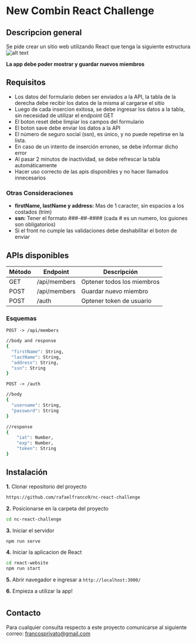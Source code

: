 # New Combin React Challenge

## Descripcion general
Se pide crear un sitio web utilizando React que tenga la siguiente estructura
![alt text](https://github.com/newcombin/devskills/blob/main/design.png "Diseño web")

**La app debe poder mostrar y guardar nuevos miembros**
## Requisitos
* Los datos del formulario deben ser enviados a la API, la tabla de la derecha debe recibir los datos de la misma al cargarse el sitio
* Luego de cada insercion exitosa, se debe ingresar los datos a la tabla, sin necesidad de utilizar el endpoint GET
* El boton reset debe limpiar los campos del formulario
* El boton save debe enviar los datos a la API
* El número de seguro social (ssn), es único, y no puede repetirse en la lista.
* En caso de un intento de inserción erroneo, se debe informar dicho error
* Al pasar 2 minutos de inactividad, se debe refrescar la tabla automáticamente
* Hacer uso correcto de las apis disponibles y no hacer llamados innecesarios

### Otras Consideraciones
* **firstName, lastName y address:** Mas de 1 caracter, sin espacios a los costados (trim)
* **ssn:** Tener el formato ###-##-#### (cada # es un numero, los guiones son obligatorios)
* Si el front no cumple las validaciones debe deshabilitar el boton de enviar
## APIs disponibles
| Método | Endpoint | Descripción
|--|--|--|
|GET|/api/members| Optener todos los miembros
|POST|/api/members| Guardar nuevo miembro
|POST|/auth| Optener token de usuario

### Esquemas 
`POST -> /api/members` 
```sh
//body and response
{
  "firstName": String,
  "lastName": String,
  "address": String,
  "ssn": String 
}
```
`POST -> /auth` 
```sh
//body
{
  "username": String,
  "password": String
}

//response
{
	"iat": Number,
	"exp": Number,
	"token": String
}
```

## Instalación
**1.** Clonar repositorio del proyecto
```sh
https://github.com/rafaelfranco9/nc-react-challenge
```
**2.** Posicionarse en la carpeta del proyecto
```sh
cd nc-react-challenge
```
**3.** Iniciar el servidor
```sh
npm run serve
```
**4.** Iniciar la aplicacion de React
```sh
cd react-website
npm run start
```
**5.** Abrir navegador e ingresar a `http://localhost:3000/` 

**6.** Empieza a utilizar la app!
#


## Contacto
Para cualquier consulta respecto a este proyecto comunicarse al siguiente correo: francosprivato@gmail.com
